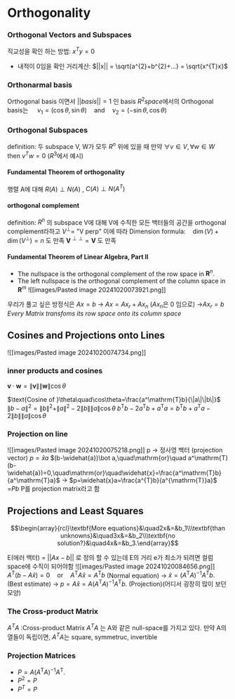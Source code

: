 # Orthogonality
### Orthogonal Vectors and Subspaces
직교성을 확인 하는 방법: $x^{T}y = 0$ 
 - 내적이 0임을 확인
거리계산: $||x|| = \sqrt{a^{2}+b^{2}+...} = \sqrt{x^{T}x}$ 

### Orthonarmal basis
Orthogonal basis 이면서 $||basis||=1$ 인 basis 
$R^{2}space$에서의 Orthogonal basis는 $\quad\nu_1=(\cos\theta,\sin\theta)\quad\text{and}\quad\nu_2=(-\sin\theta,\cos\theta)$

### Orthogonal Subspaces
definition: 두 subspace V, W가 모두 $R^n$ 위에 있을 때 만약 $\forall v \in V, \forall w \in W$ then $v^{T}w = 0$ 
($R^3$에서 예시)
#### Fundamental Theorem of orthogonality
행렬 A에 대해 $R(A) \perp N(A)$ , $C(A) \perp N(A^{T})$ 
#### orthogonal complement
definition: $R^n$ 의 subspace V에 대해 V에 수직한 모든 백터들의 공간을 orthogonal complement라하고 $V^{\perp} =$ "V perp" 
이에 따라  $\text{Dimension formula}:\quad\dim(V)+\dim(V^{\perp})=n$ 도 만족
$\mathbf{V}^{\perp\perp}=\mathbf{V}$ 도 만족

#### Fundamental Theorem of Linear Algebra, Part II
- The nullspace is the orthogonal complement of the row space in $\mathbf{R}^n.$
- The left nullspace is the orthogonal complement of the column space in $\mathbf{R}^m$
![[images/Pasted image 20241020073921.png]]

우리가 풀고 싶은 방정식은 $Ax = b$
-> $Ax=Ax_{r}+Ax_{n}$ ($Ax_{n}$은 0 임으로) 
->$Ax_{r} = b$ 
*Every Matrix transfoms its row space onto its column space*

## Cosines and Projections onto Lines
![[images/Pasted image 20241020074734.png]]
### inner products and cosines
$\mathbf{v}\cdot\mathbf{w}=\|\mathbf{v}\|\|\mathbf{w}\|\cos\theta$

$\text{Cosine of }\theta\quad\cos\theta=\frac{a^\mathrm{T}b}{\|a\|\|b\|}$
$\|b-a\|^2=\|b\|^2+\|a\|^2-2\|b\|\|a\|\cos\theta$
$b^\mathrm{T}b-2a^\mathrm{T}b+a^\mathrm{T}a=b^\mathrm{T}b+a^\mathrm{T}a-2\|b\|\|a\|\cos\theta$

### Projection on line
![[images/Pasted image 20241020075218.png]]
p -> 정사영 백터 (projection vector)
$p =\hat{x}a$
$(b-\widehat{a})\bot a,\quad\mathrm{or}\quad a^\mathrm{T}(b-\widehat{a})=0,\quad\mathrm{or}\quad\widehat{x}=\frac{a^\mathrm{T}b}{a^\mathrm{T}a}$
-> $p=\widehat{x}a=\frac{a^{T}b}{a^{\mathrm{T}}a}$ =$Pb$
P를 projection matrix라고 함

## Projections and Least Squares
$$\begin{array}{rcl}\textbf{More equations}&\quad2x&=&b_1\\\textbf{than unknowns}&\quad3x&=&b_2\\\textbf{no solution?}&\quad4x&=&b_3.\end{array}$$

E(에러 백터) = $||Ax-b||$ 로 정의 할 수 있는데
E의 거리 e가 최소가 되려면 컬럼 space에 수직이 되어야함
![[images/Pasted image 20241020084656.png]]
$A^\mathrm{T}(b-A\widehat{x})=0\quad\mathrm{or}\quad A^\mathrm{T}A\widehat{x}=A^\mathrm{T}b$ (Normal equation)
-> $\widehat{x}=(A^\mathrm{T}A)^{-1}A^\mathrm{T}b.$ (Best estimate)
-> $p=A\widehat{x}=A(A^\mathrm{T}A)^{-1}A^\mathrm{T}b.$ (Projection)(어디서 굉장히 많이 보던모양)

### The Cross-product Matrix
$A^{T}A$ :Cross-product Matrix 
$A^{T}A$ 는 A와 같은 null-space를 가지고 있다.
만약 A의 열들이 독립이면, $A^{T}A$는 square, symmetruc, invertible

### Projection Matrices
- $P=A(A^\mathrm{T}A)^{-1}A^\mathrm{T}.$
- $P^2=P$
- $P^T=P$


 
